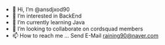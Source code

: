 - 👋 Hi, I’m @ansdjxod90
- 👀 I’m interested in BackEnd
- 🌱 I’m currently learning Java
- 💞️ I’m looking to collaborate on cordsquad members
- 📫 How to reach me ... Send E-Mail raining90@naver.com

<!---
ansdjxod90/ansdjxod90 is a ✨ special ✨ repository because its `README.md` (this file) appears on your GitHub profile.
You can click the Preview link to take a look at your changes.
--->
